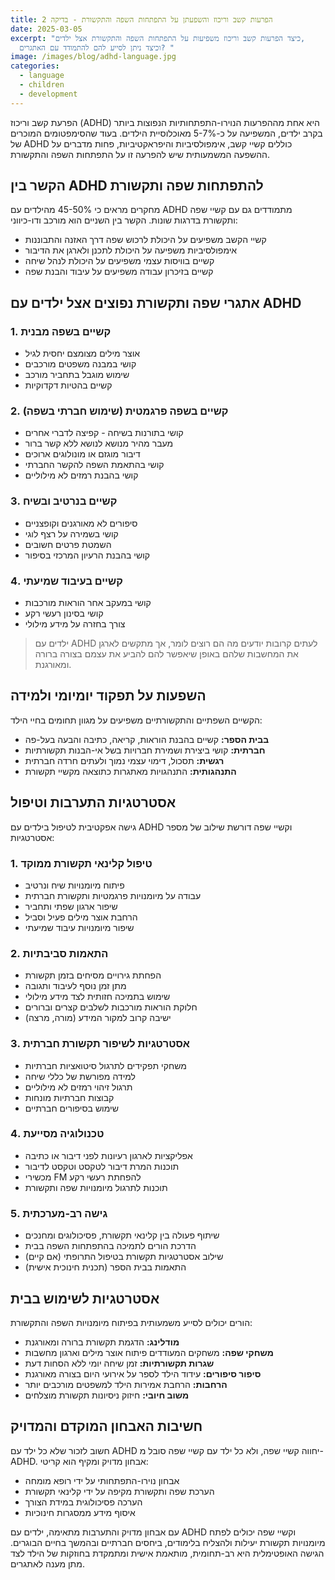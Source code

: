 ```yaml
---
title: הפרעות קשב וריכוז והשפעתן על התפתחות השפה והתקשורת - בדיקה 2
date: 2025-03-05
excerpt: "כיצד הפרעות קשב וריכוז משפיעות על התפתחות השפה והתקשורת אצל ילדים,
  וכיצד ניתן לסייע להם להתמודד עם האתגרים? "
image: /images/blog/adhd-language.jpg
categories:
  - language
  - children
  - development
---
```

הפרעת קשב וריכוז (ADHD) היא אחת מההפרעות הנוירו-התפתחותיות הנפוצות ביותר בקרב ילדים, המשפיעה על כ-5-7% מאוכלוסיית הילדים. בעוד שהסימפטומים המוכרים של ADHD כוללים קשיי קשב, אימפולסיביות והיפראקטיביות, פחות מדברים על ההשפעה המשמעותית שיש להפרעה זו על התפתחות השפה והתקשורת.

## הקשר בין ADHD להתפתחות שפה ותקשורת

מחקרים מראים כי 45-50% מהילדים עם ADHD מתמודדים גם עם קשיי שפה ותקשורת בדרגות שונות. הקשר בין השניים הוא מורכב ודו-כיווני:

* קשיי הקשב משפיעים על היכולת לרכוש שפה דרך האזנה והתבוננות
* אימפולסיביות משפיעה על היכולת לתכנן ולארגן את הדיבור
* קשיים בוויסות עצמי משפיעים על היכולת לנהל שיחה
* קשיים בזיכרון עבודה משפיעים על עיבוד והבנת שפה

## אתגרי שפה ותקשורת נפוצים אצל ילדים עם ADHD

### 1. קשיים בשפה מבנית

* אוצר מילים מצומצם יחסית לגיל
* קושי במבנה משפטים מורכבים
* שימוש מוגבל בתחביר מורכב
* קשיים בהטיות דקדוקיות

### 2. קשיים בשפה פרגמטית (שימוש חברתי בשפה)

* קושי בתורנות בשיחה - קפיצה לדברי אחרים
* מעבר מהיר מנושא לנושא ללא קשר ברור
* דיבור מוגזם או מונולוגים ארוכים
* קושי בהתאמת השפה להקשר החברתי
* קושי בהבנת רמזים לא מילוליים

### 3. קשיים בנרטיב ובשיח

* סיפורים לא מאורגנים וקופצניים
* קושי בשמירה על רצף לוגי
* השמטת פרטים חשובים
* קושי בהבנת הרעיון המרכזי בסיפור

### 4. קשיים בעיבוד שמיעתי

* קושי במעקב אחר הוראות מורכבות
* קושי בסינון רעשי רקע
* צורך בחזרה על מידע מילולי

> ילדים עם ADHD לעתים קרובות יודעים מה הם רוצים לומר, אך מתקשים לארגן את המחשבות שלהם באופן שיאפשר להם להביע את עצמם בצורה ברורה ומאורגנת.

## השפעות על תפקוד יומיומי ולמידה

הקשיים השפתיים והתקשורתיים משפיעים על מגוון תחומים בחיי הילד:

* **בבית הספר:** קשיים בהבנת הוראות, קריאה, כתיבה והבעה בעל-פה
* **חברתית:** קושי ביצירת ושמירת חברויות בשל אי-הבנות תקשורתיות
* **רגשית:** תסכול, דימוי עצמי נמוך ולעתים חרדה חברתית
* **התנהגותית:** התנהגויות מאתגרות כתוצאה מקשיי תקשורת

## אסטרטגיות התערבות וטיפול

גישה אפקטיבית לטיפול בילדים עם ADHD וקשיי שפה דורשת שילוב של מספר אסטרטגיות:

### 1. טיפול קלינאי תקשורת ממוקד

* פיתוח מיומנויות שיח ונרטיב
* עבודה על מיומנויות פרגמטיות ותקשורת חברתית
* שיפור ארגון שפתי ותחביר
* הרחבת אוצר מילים פעיל וסביל
* שיפור מיומנויות עיבוד שמיעתי

### 2. התאמות סביבתיות

* הפחתת גירויים מסיחים בזמן תקשורת
* מתן זמן נוסף לעיבוד ותגובה
* שימוש בתמיכה חזותית לצד מידע מילולי
* חלוקת הוראות מורכבות לשלבים קצרים וברורים
* ישיבה קרוב למקור המידע (מורה, מרצה)

### 3. אסטרטגיות לשיפור תקשורת חברתית

* משחקי תפקידים לתרגול סיטואציות חברתיות
* למידה מפורשת של כללי שיחה
* תרגול זיהוי רמזים לא מילוליים
* קבוצות חברתיות מונחות
* שימוש בסיפורים חברתיים

### 4. טכנולוגיה מסייעת

* אפליקציות לארגון רעיונות לפני דיבור או כתיבה
* תוכנות המרת דיבור לטקסט וטקסט לדיבור
* מכשירי FM להפחתת רעשי רקע
* תוכנות לתרגול מיומנויות שפה ותקשורת

### 5. גישה רב-מערכתית

* שיתוף פעולה בין קלינאי תקשורת, פסיכולוגים ומחנכים
* הדרכת הורים לתמיכה בהתפתחות השפה בבית
* שילוב אסטרטגיות תקשורת בטיפול התרופתי (אם קיים)
* התאמות בבית הספר (תכנית חינוכית אישית)

## אסטרטגיות לשימוש בבית

הורים יכולים לסייע משמעותית בפיתוח מיומנויות השפה והתקשורת:

* **מודלינג:** הדגמת תקשורת ברורה ומאורגנת
* **משחקי שפה:** משחקים המעודדים פיתוח אוצר מילים וארגון מחשבות
* **שגרות תקשורתיות:** זמן שיחה יומי ללא הסחות דעת
* **סיפור סיפורים:** עידוד הילד לספר על אירועי היום בצורה מאורגנת
* **הרחבות:** הרחבת אמירות הילד למשפטים מורכבים יותר
* **משוב חיובי:** חיזוק ניסיונות תקשורת מוצלחים

## חשיבות האבחון המוקדם והמדויק

חשוב לזכור שלא כל ילד עם ADHD יחווה קשיי שפה, ולא כל ילד עם קשיי שפה סובל מ-ADHD. אבחון מדויק ומקיף הוא קריטי:

* אבחון נוירו-התפתחותי על ידי רופא מומחה
* הערכת שפה ותקשורת מקיפה על ידי קלינאי תקשורת
* הערכה פסיכולוגית במידת הצורך
* איסוף מידע ממסגרות חינוכיות

עם אבחון מדויק והתערבות מתאימה, ילדים עם ADHD וקשיי שפה יכולים לפתח מיומנויות תקשורת יעילות ולהצליח בלימודים, ביחסים חברתיים ובהמשך בחיים הבוגרים. הגישה האופטימלית היא רב-תחומית, מותאמת אישית ומתמקדת בחוזקות של הילד לצד מתן מענה לאתגרים.